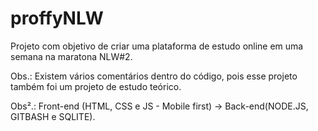 # proffyNLW
Projeto com objetivo de criar uma plataforma de estudo online em uma semana na maratona NLW#2.


Obs.: Existem vários comentários dentro do código, pois esse projeto também foi um projeto de estudo teórico.


Obs².: Front-end (HTML, CSS e JS - Mobile first) -> Back-end(NODE.JS, GITBASH e SQLITE). 
